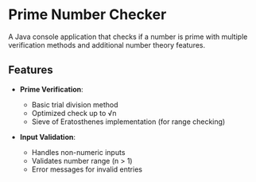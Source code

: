 # Prime Number Checker 

A Java console application that checks if a number is prime with multiple verification methods and additional number theory features.

## Features

- **Prime Verification**:
  - Basic trial division method
  - Optimized check up to √n
  - Sieve of Eratosthenes implementation (for range checking)
  
- **Input Validation**:
  - Handles non-numeric inputs
  - Validates number range (n > 1)
  - Error messages for invalid entries

